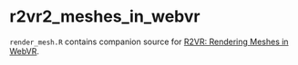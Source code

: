 # r2vr2_meshes_in_webvr

`render_mesh.R` contains companion source for [R2VR: Rendering Meshes in WebVR](https://milesmcbain.xyz/r2vr2-rendering-meshes-in-webvr). 

